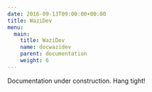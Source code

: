 ```yaml
---
date: 2016-09-13T09:00:00+00:00
title: WaziDev
menu:
  main:
    title: WaziDev
    name: docwazidev
    parent: documentation
    weight: 6
---
```


Documentation under construction. Hang tight!
